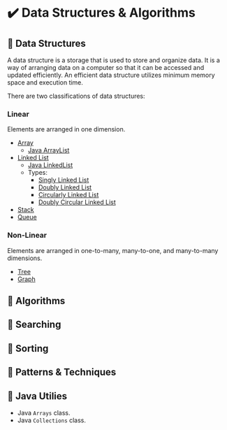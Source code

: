 # :heavy_check_mark: Data Structures & Algorithms

## :round_pushpin: Data Structures
A data structure is a storage that is used to store and organize data. It is a way of arranging data on a computer so that it can be accessed and updated efficiently. An efficient data structure utilizes minimum memory space and execution time.

There are two classifications of data structures:

### Linear
Elements are arranged in one dimension.
- [Array](./data-structures/linear/array.md)
  - [Java ArrayList](./data-structures/linear/java-arraylist.md)
- [Linked List](./data-structures/linear/linked-list.md)
  - [Java LinkedList](./data-structures/linear/java-linkedlist.md)
  - Types:
    - [Singly Linked List](./data-structures/linear/singly-linked-list.md)
    - [Doubly Linked List](./data-structures/linear/doubly-linked-list.md)
    - [Circularly Linked List](./data-structures/linear/circularly-linked-list.md)
    - [Doubly Circular Linked List](./data-structures/linear/doubly-circular-linked-list.md)
- [Stack](./data-structures/linear/stack.md)
- [Queue](./data-structures/linear/queue.md)

### Non-Linear
Elements are arranged in one-to-many, many-to-one, and many-to-many dimensions.
- [Tree](./data-structures/non-linear/tree.md)
- [Graph](./data-structures/non-linear/graph.md)

## :round_pushpin: Algorithms


## :round_pushpin: Searching


## :round_pushpin: Sorting


## :round_pushpin: Patterns & Techniques


## :round_pushpin: Java Utilies
- Java `Arrays` class.
- Java `Collections` class.
